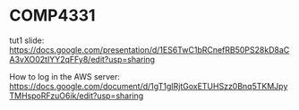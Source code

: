 # COMP4331

  tut1 slide:
https://docs.google.com/presentation/d/1ES6TwC1bRCnefRB50PS28kD8aCA3vXO02tIYY2qFFy8/edit?usp=sharing

  
  How to log in the AWS server:
https://docs.google.com/document/d/1gT1gIRjtGoxETUHSzz0Bnq5TKMJpyTMHspoRFzuO6ik/edit?usp=sharing


